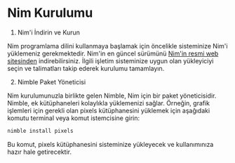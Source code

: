 # Nim Kurulumu

1. Nim'i İndirin ve Kurun

Nim programlama dilini kullanmaya başlamak için öncelikle sisteminize Nim'i yüklemeniz gerekmektedir. 
Nim'in en güncel sürümünü [Nim'in resmi web sitesinden](https://nim-lang.org/) indirebilirsiniz. 
İlgili işletim sisteminize uygun olan yükleyiciyi seçin ve talimatları takip ederek kurulumu tamamlayın.

2. Nimble Paket Yöneticisi

Nim kurulumunuzla birlikte gelen Nimble, Nim için bir paket yöneticisidir. 
Nimble, ek kütüphaneleri kolaylıkla yüklemenizi sağlar. 
Örneğin, grafik işlemleri için gerekli olan pixels kütüphanesini yüklemek için aşağıdaki komutu terminal veya komut istemcisine girin:

```bash
nimble install pixels
```

Bu komut, pixels kütüphanesini sisteminize yükleyecek ve kullanımınıza hazır hale getirecektir.


